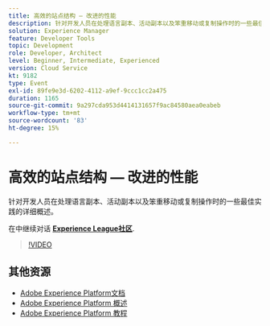 ```yaml
---
title: 高效的站点结构 — 改进的性能
description: 针对开发人员在处理语言副本、活动副本以及笨重移动或复制操作时的一些最佳实践的详细概述。
solution: Experience Manager
feature: Developer Tools
topic: Development
role: Developer, Architect
level: Beginner, Intermediate, Experienced
version: Cloud Service
kt: 9182
type: Event
exl-id: 89fe9e3d-6202-4112-a9ef-9ccc1cc2a475
duration: 1165
source-git-commit: 9a297cda953d4414131657f9ac84580aea0eabeb
workflow-type: tm+mt
source-wordcount: '83'
ht-degree: 15%

---
```


# 高效的站点结构 — 改进的性能

针对开发人员在处理语言副本、活动副本以及笨重移动或复制操作时的一些最佳实践的详细概述。

在中继续对话 **[Experience League社区](https://adobe.ly/39DoIQT)**.

>[!VIDEO](https://video.tv.adobe.com/v/337723/?quality=12&learn=on&hidetitle=true)

## 其他资源

- [Adobe Experience Platform文档](https://experienceleague.adobe.com/docs/experience-platform.html)
- [Adobe Experience Platform 概述](https://experienceleague.adobe.com/docs/experience-platform/landing/home.html?lang=zh-Hans)
- [Adobe Experience Platform 教程](https://experienceleague.adobe.com/docs/platform-learn/tutorials/overview.html?lang=en)
